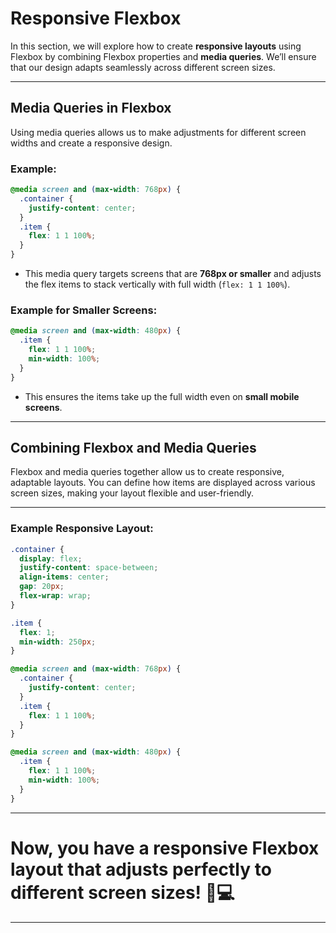 # Responsive Flexbox

In this section, we will explore how to create **responsive layouts** using Flexbox by combining Flexbox properties and **media queries**. We’ll ensure that our design adapts seamlessly across different screen sizes.

---

## Media Queries in Flexbox

Using media queries allows us to make adjustments for different screen widths and create a responsive design.

### Example:

```css
@media screen and (max-width: 768px) {
  .container {
    justify-content: center;
  }
  .item {
    flex: 1 1 100%;
  }
}
```

- This media query targets screens that are **768px or smaller** and adjusts the flex items to stack vertically with full width (`flex: 1 1 100%`).

### Example for Smaller Screens:

```css
@media screen and (max-width: 480px) {
  .item {
    flex: 1 1 100%;
    min-width: 100%;
  }
}
```

- This ensures the items take up the full width even on **small mobile screens**.

---

## Combining Flexbox and Media Queries

Flexbox and media queries together allow us to create responsive, adaptable layouts. You can define how items are displayed across various screen sizes, making your layout flexible and user-friendly.

---

### Example Responsive Layout:

```css
.container {
  display: flex;
  justify-content: space-between;
  align-items: center;
  gap: 20px;
  flex-wrap: wrap;
}

.item {
  flex: 1;
  min-width: 250px;
}

@media screen and (max-width: 768px) {
  .container {
    justify-content: center;
  }
  .item {
    flex: 1 1 100%;
  }
}

@media screen and (max-width: 480px) {
  .item {
    flex: 1 1 100%;
    min-width: 100%;
  }
}
```

---

# Now, you have a responsive Flexbox layout that adjusts perfectly to different screen sizes! 📱💻

---
